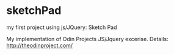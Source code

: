 # sketchPad
my first project using js/JQuery: Sketch Pad

My implementation of Odin Projects JS/Jquery excerise.
Details: http://theodinproject.com/

